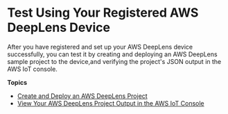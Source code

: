 # Test Using Your Registered AWS DeepLens Device<a name="deeplens-test-using-device"></a>

After you have registered and set up your AWS DeepLens device successfully, you can test it by creating and deploying an AWS DeepLens sample project to the device,and verifying the project's JSON output in the AWS IoT console\. 

**Topics**
+ [Create and Deploy an AWS DeepLens Project](deeplens-create-deploy-project.md)
+ [View Your AWS DeepLens Project Output in the AWS IoT Console](deeplens-viewing-project-output-json.md)